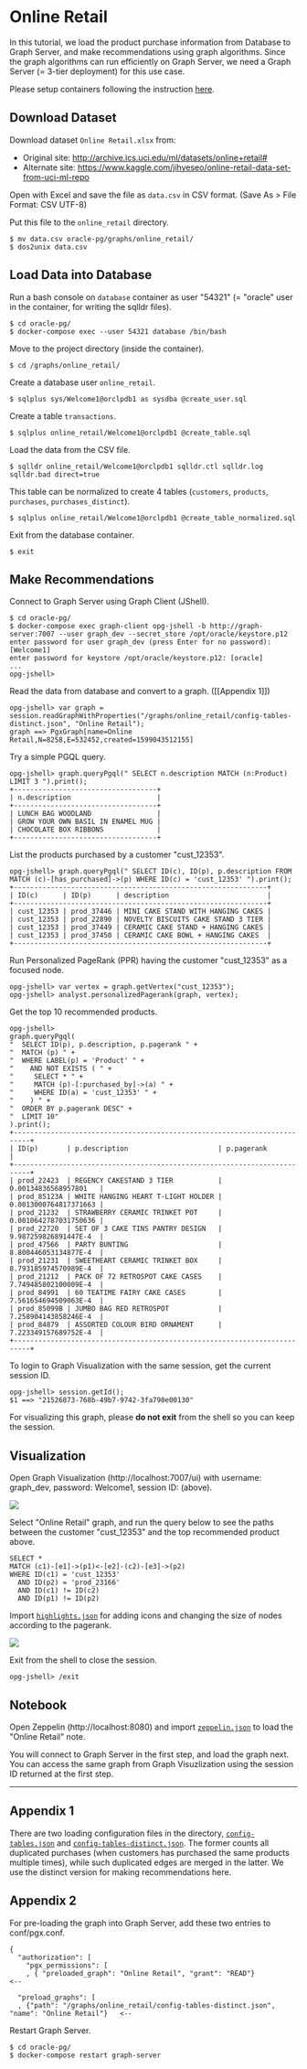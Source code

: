 # Online Retail

In this tutorial, we load the product purchase information from Database to Graph Server, and make recommendations using graph algorithms. Since the graph algorithms can run efficiently on Graph Server, we need a Graph Server (= 3-tier deployment) for this use case.

Please setup containers following the instruction [here](https://github.com/ryotayamanaka/oracle-pg/blob/master/README.md).

## Download Dataset

Download dataset `Online Retail.xlsx` from:

* Original site: http://archive.ics.uci.edu/ml/datasets/online+retail#
* Alternate site: https://www.kaggle.com/jihyeseo/online-retail-data-set-from-uci-ml-repo

Open with Excel and save the file as `data.csv` in CSV format. (Save As > File Format: CSV UTF-8)

Put this file to the `online_retail` directory.

    $ mv data.csv oracle-pg/graphs/online_retail/
    $ dos2unix data.csv

## Load Data into Database

Run a bash console on `database` container as user "54321" (= "oracle" user in the container, for writing the sqlldr files).

    $ cd oracle-pg/
    $ docker-compose exec --user 54321 database /bin/bash

Move to the project directory (inside the container).

    $ cd /graphs/online_retail/

Create a database user `online_retail`.

    $ sqlplus sys/Welcome1@orclpdb1 as sysdba @create_user.sql

Create a table `transactions`.

    $ sqlplus online_retail/Welcome1@orclpdb1 @create_table.sql

Load the data from the CSV file.

    $ sqlldr online_retail/Welcome1@orclpdb1 sqlldr.ctl sqlldr.log sqlldr.bad direct=true

This table can be normalized to create 4 tables (`customers`, `products`, `purchases`, `purchases_distinct`).

    $ sqlplus online_retail/Welcome1@orclpdb1 @create_table_normalized.sql

Exit from the database container.

    $ exit

## Make Recommendations

Connect to Graph Server using Graph Client (JShell).

    $ cd oracle-pg/
    $ docker-compose exec graph-client opg-jshell -b http://graph-server:7007 --user graph_dev --secret_store /opt/oracle/keystore.p12
    enter password for user graph_dev (press Enter for no password): [Welcome1]
    enter password for keystore /opt/oracle/keystore.p12: [oracle]
    ...
    opg-jshell>

Read the data from database and convert to a graph. ([[Appendix 1]])

    opg-jshell> var graph = session.readGraphWithProperties("/graphs/online_retail/config-tables-distinct.json", "Online Retail");
    graph ==> PgxGraph[name=Online Retail,N=8258,E=532452,created=1599043512155]

Try a simple PGQL query.

    opg-jshell> graph.queryPgql(" SELECT n.description MATCH (n:Product) LIMIT 3 ").print();
    +-----------------------------------+
    | n.description                     |
    +-----------------------------------+
    | LUNCH BAG WOODLAND                |
    | GROW YOUR OWN BASIL IN ENAMEL MUG |
    | CHOCOLATE BOX RIBBONS             |
    +-----------------------------------+

List the products purchased by a customer "cust_12353".

    opg-jshell> graph.queryPgql(" SELECT ID(c), ID(p), p.description FROM MATCH (c)-[has_purchased]->(p) WHERE ID(c) = 'cust_12353' ").print();
    +--------------------------------------------------------------+
    | ID(c)      | ID(p)      | description                        |
    +--------------------------------------------------------------+
    | cust_12353 | prod_37446 | MINI CAKE STAND WITH HANGING CAKES |
    | cust_12353 | prod_22890 | NOVELTY BISCUITS CAKE STAND 3 TIER |
    | cust_12353 | prod_37449 | CERAMIC CAKE STAND + HANGING CAKES |
    | cust_12353 | prod_37450 | CERAMIC CAKE BOWL + HANGING CAKES  |
    +--------------------------------------------------------------+

Run Personalized PageRank (PPR) having the customer "cust_12353" as a focused node.

    opg-jshell> var vertex = graph.getVertex("cust_12353");
    opg-jshell> analyst.personalizedPagerank(graph, vertex);

Get the top 10 recommended products.

    opg-jshell>
    graph.queryPgql(
    "  SELECT ID(p), p.description, p.pagerank " +
    "  MATCH (p) " +
    "  WHERE LABEL(p) = 'Product' " +
    "    AND NOT EXISTS ( " +
    "     SELECT * " +
    "     MATCH (p)-[:purchased_by]->(a) " +
    "     WHERE ID(a) = 'cust_12353' " +
    "    ) " +
    "  ORDER BY p.pagerank DESC" +
    "  LIMIT 10"
    ).print();
    +--------------------------------------------------------------------------+
    | ID(p)       | p.description                      | p.pagerank            |
    +--------------------------------------------------------------------------+
    | prod_22423  | REGENCY CAKESTAND 3 TIER           | 0.00134836568957801   |
    | prod_85123A | WHITE HANGING HEART T-LIGHT HOLDER | 0.0013000764817371663 |
    | prod_21232  | STRAWBERRY CERAMIC TRINKET POT     | 0.0010642787031750636 |
    | prod_22720  | SET OF 3 CAKE TINS PANTRY DESIGN   | 9.987259826891447E-4  |
    | prod_47566  | PARTY BUNTING                      | 8.800446053134877E-4  |
    | prod_21231  | SWEETHEART CERAMIC TRINKET BOX     | 8.793185974570989E-4  |
    | prod_21212  | PACK OF 72 RETROSPOT CAKE CASES    | 7.749485802100009E-4  |
    | prod_84991  | 60 TEATIME FAIRY CAKE CASES        | 7.561654694509063E-4  |
    | prod_85099B | JUMBO BAG RED RETROSPOT            | 7.258904143858246E-4  |
    | prod_84879  | ASSORTED COLOUR BIRD ORNAMENT      | 7.223349157689752E-4  |
    +--------------------------------------------------------------------------+

To login to Graph Visualization with the same session, get the current session ID.

    opg-jshell> session.getId();
    $1 ==> "21526873-768b-49b7-9742-3fa798e00130"

For visualizing this graph, please **do not exit** from the shell so you can keep the session.

## Visualization

Open Graph Visualization (http://localhost:7007/ui) with username: graph_dev, password: Welcome1, session ID: (above).

![](https://user-images.githubusercontent.com/4862919/91992834-9084da80-ed6f-11ea-89ee-6d6134c2bb3d.jpg)

Select "Online Retail" graph, and run the query below to see the paths between the customer "cust_12353" and the top recommended product above.

    SELECT *
    MATCH (c1)-[e1]->(p1)<-[e2]-(c2)-[e3]->(p2)
    WHERE ID(c1) = 'cust_12353'
      AND ID(p2) = 'prod_23166'
      AND ID(c1) != ID(c2)
      AND ID(p1) != ID(p2)

Import [`highlights.json`](https://github.com/ryotayamanaka/oracle-pg/blob/20.3/graphs/online_retail/highlights.json) for adding icons and changing the size of nodes according to the pagerank.

![](https://user-images.githubusercontent.com/4862919/91992798-86fb7280-ed6f-11ea-9586-8b600c94a8ed.jpg)

Exit from the shell to close the session.

    opg-jshell> /exit

## Notebook

Open Zeppelin (http://localhost:8080) and import [`zeppelin.json`](https://github.com/ryotayamanaka/oracle-pg/blob/20.3/graphs/online_retail/zeppelin.json) to load the "Online Retail" note.

You will connect to Graph Server in the first step, and load the graph next. You can access the same graph from Graph Visuzlization using the session ID returned at the first step.

---

## Appendix 1

There are two loading configuration files in the directory, [`config-tables.json`](https://github.com/ryotayamanaka/oracle-pg/blob/master/graphs/retail/config-tables.json) and [`config-tables-distinct.json`](https://github.com/ryotayamanaka/oracle-pg/blob/master/graphs/retail/config-tables-distinct.json). The former counts all duplicated purchases (when customers has purchased the same products multiple times), while such duplicated edges are merged in the latter. We use the distinct version for making recommendations here.

## Appendix 2

For pre-loading the graph into Graph Server, add these two entries to conf/pgx.conf.

    {
      "authorization": [
        "pgx_permissions": [
        , { "preloaded_graph": "Online Retail", "grant": "READ"}            <--

      "preload_graphs": [
      , {"path": "/graphs/online_retail/config-tables-distinct.json", "name": "Online Retail"}   <--

Restart Graph Server.

    $ cd oracle-pg/
    $ docker-compose restart graph-server
